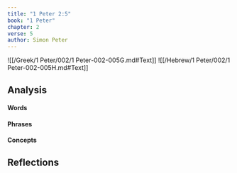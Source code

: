 ```yaml
---
title: "1 Peter 2:5"
book: "1 Peter"
chapter: 2
verse: 5
author: Simon Peter
---
```

![[/Greek/1 Peter/002/1 Peter-002-005G.md#Text]]
![[/Hebrew/1 Peter/002/1 Peter-002-005H.md#Text]]

## Analysis

#### Words

#### Phrases

#### Concepts

## Reflections
